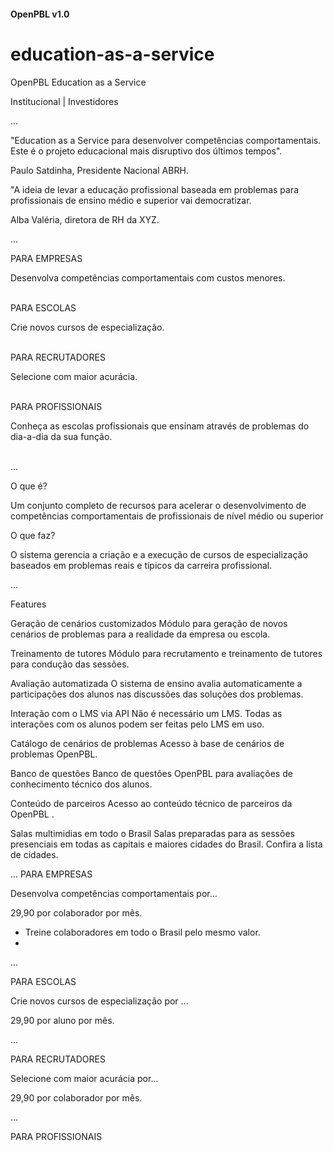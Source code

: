 
<start> 



#### OpenPBL v1.0

# education-as-a-service
OpenPBL Education as a Service 

Institucional  |  Investidores 

...

"Education as a Service para desenvolver competências comportamentais. Este é o projeto educacional mais disruptivo dos últimos tempos". 

Paulo Satdinha, Presidente Nacional ABRH.

"A ideia de levar a educação profissional baseada em problemas para profissionais de ensino médio e superior vai democratizar.

Alba Valéria, diretora de RH da XYZ.


...

PARA EMPRESAS

Desenvolva competências comportamentais com custos menores. <br><br>


PARA ESCOLAS

Crie novos cursos de especialização. <br><br>


PARA RECRUTADORES

Selecione com maior acurácia. <br><br>


PARA PROFISSIONAIS 

Conheça as escolas profissionais que ensinam através de problemas do dia-a-dia da sua função. <br><br>

...

 O que é? 
 
 Um conjunto  completo  de recursos para acelerar o desenvolvimento de competências comportamentais de profissionais de nível médio ou superior


O que faz?

O sistema gerencia a criação e a execução de cursos de especialização baseados em problemas reais e típicos da carreira profissional.



...

Features 

Geração de cenários customizados
Módulo para geração de novos cenários de problemas para a realidade da empresa ou escola. 

Treinamento de tutores
Módulo para recrutamento e treinamento de tutores para condução das sessões.

Avaliação automatizada
O sistema de ensino avalia automaticamente a participações dos alunos nas discussões das  soluções dos problemas.

Interação com o LMS  via API
Não é necessário um LMS. Todas as interações com os alunos podem ser feitas pelo LMS em uso. 

Catálogo de cenários de problemas
Acesso à base de cenários de problemas OpenPBL.

Banco de questões 
Banco de questões OpenPBL para avaliações de conhecimento técnico dos alunos.

Conteúdo de parceiros 
Acesso ao conteúdo técnico de parceiros da OpenPBL .

Salas multimidias em todo o Brasil
Salas preparadas para as sessões presenciais em todas as capitais e maiores cidades do Brasil. Confira a lista de cidades. 



...
PARA EMPRESAS

Desenvolva competências comportamentais por... 

29,90 por colaborador por mês. 

- Treine colaboradores em todo o Brasil pelo mesmo valor.
- 


...

PARA ESCOLAS

Crie novos cursos de especialização por ...

29,90 por aluno por mês. 



... 

PARA RECRUTADORES

Selecione com maior acurácia por...  

29,90 por colaborador por mês. 



...

PARA PROFISSIONAIS 


